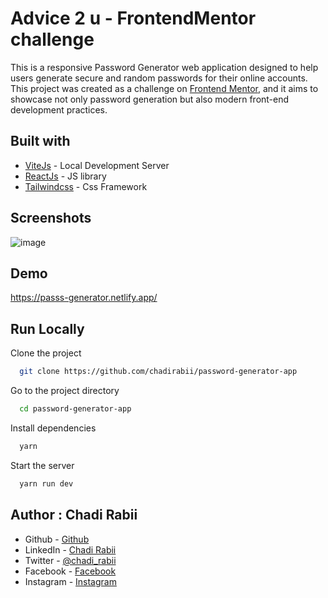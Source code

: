 # Advice 2 u - FrontendMentor challenge

This is a responsive Password Generator web application designed to help users generate secure and random passwords for their online accounts. This project was created as a challenge on [Frontend Mentor](https://www.frontendmentor.io/challenges/password-generator-app-Mr8CLycqjh), and it aims to showcase not only password generation but also modern front-end development practices.

## Built with
- [ViteJs](https://vitejs.dev/) - Local Development Server
- [ReactJs](https://reactjs.org/) - JS library
- [Tailwindcss](https://tailwindcss.com) - Css Framework


## Screenshots
![image](https://github.com/chadirabii/password-generator-app/assets/110679720/c2f7b355-c6eb-46e5-8a22-48fbd7b3df24)


## Demo

https://passs-generator.netlify.app/

## Run Locally

Clone the project

```bash
  git clone https://github.com/chadirabii/password-generator-app
```

Go to the project directory

```bash
  cd password-generator-app
```

Install dependencies

```bash
  yarn
```

Start the server

```bash
  yarn run dev
```

## Author : Chadi Rabii

- Github - [Github](https://github.com/chadirabii)
- LinkedIn - [Chadi Rabii](www.linkedin.com/in/chadirabii)
- Twitter - [@chadi_rabii](https://twitter.com/chadi_rabii)
- Facebook - [Facebook](https://www.facebook.com/chadi.rabii.3)
- Instagram - [Instagram](https://www.instagram.com/chadi_rb/)
